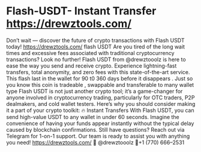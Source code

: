 # Flash-USDT- Instant Transfer  https://drewztools.com/
Don’t wait — discover the future of crypto transactions with Flash USDT today!
https://drewztools.com/
flash USDT
Are you tired of the long wait times and excessive fees associated with traditional cryptocurrency transactions? Look no further! Flash USDT from @drewztooolz is here to ease the way you send and receive crypto. Experience lightning-fast transfers, total anonymity, and zero fees with this state-of-the-art service. This flash last in the wallet for 90 t0 360 days before it disappears . Just so you know this coin is tradeable , swappable and transferable to many wallet type
Flash USDT is not just another crypto tool; it’s a game-changer for anyone involved in cryptocurrency trading, particularly for OTC traders, P2P dealmakers, and cold wallet testers. Here’s why you should consider making it a part of your crypto toolkit:
🔥 Instant Transfers
With Flash USDT, you can send high-value USDT to any wallet in under 60 seconds. Imagine the convenience of having your funds appear instantly without the typical delay caused by blockchain confirmations.
Still have questions? Reach out via Telegram for 1-on-1 support. Our team is ready to assist you with anything you need! https://drewztools.com/
💬 @drewztooolz
📲+1 (770) 666–2531
